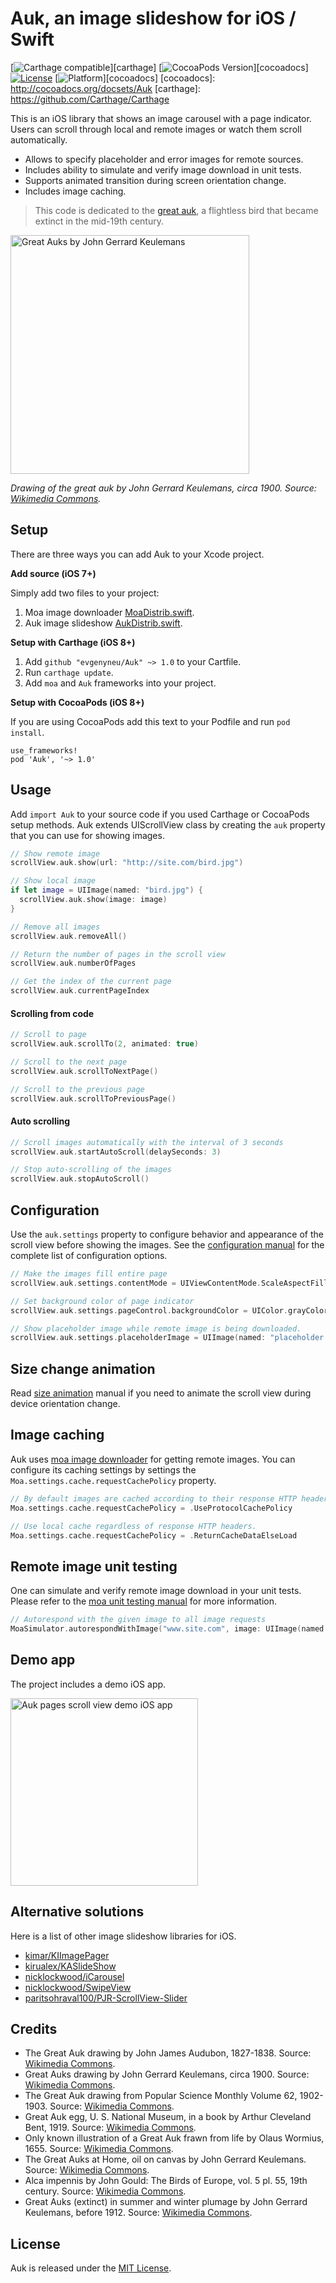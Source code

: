 # Auk, an image slideshow for iOS / Swift

[![Carthage compatible](https://img.shields.io/badge/Carthage-compatible-4BC51D.svg?style=flat)][carthage]
[![CocoaPods Version](https://img.shields.io/cocoapods/v/Auk.svg?style=flat)][cocoadocs]
[![License](https://img.shields.io/cocoapods/l/Auk.svg?style=flat)](LICENSE)
[![Platform](https://img.shields.io/cocoapods/p/Auk.svg?style=flat)][cocoadocs]
[cocoadocs]: http://cocoadocs.org/docsets/Auk
[carthage]: https://github.com/Carthage/Carthage

This is an iOS library that shows an image carousel with a page indicator. Users can scroll through local and remote images or watch them scroll automatically.

* Allows to specify placeholder and error images for remote sources.
* Includes ability to simulate and verify image download in unit tests.
* Supports animated transition during screen orientation change.
* Includes image caching.

> This code is dedicated to the [great auk](https://en.wikipedia.org/wiki/Great_auk), a flightless bird that became extinct in the mid-19th century.

<img src='https://raw.githubusercontent.com/evgenyneu/Auk/master/Graphics/Screenshots/auk_paged_image_scroller_ios.jpg' alt='Great Auks by John Gerrard Keulemans' width='382'>

*Drawing of the great auk by John Gerrard Keulemans, circa 1900. Source: [Wikimedia Commons](https://en.wikipedia.org/wiki/Great_auk).*


## Setup

There are three ways you can add Auk to your Xcode project.

**Add source (iOS 7+)**

Simply add two files to your project:

1. Moa image downloader [MoaDistrib.swift](https://github.com/evgenyneu/moa/blob/1.0.50/Distrib/MoaDistrib.swift).
2. Auk image slideshow [AukDistrib.swift](https://github.com/evgenyneu/Auk/blob/master/Distrib/AukDistrib.swift).

**Setup with Carthage (iOS 8+)**

1. Add `github "evgenyneu/Auk" ~> 1.0` to your Cartfile.
2. Run `carthage update`.
3. Add `moa` and `Auk` frameworks into your project.

**Setup with CocoaPods (iOS 8+)**

If you are using CocoaPods add this text to your Podfile and run `pod install`.

    use_frameworks!
    pod 'Auk', '~> 1.0'


## Usage

Add `import Auk` to your source code if you used Carthage or CocoaPods setup methods. Auk extends UIScrollView class by creating the `auk` property that you can use for showing images.

```Swift
// Show remote image
scrollView.auk.show(url: "http://site.com/bird.jpg")

// Show local image
if let image = UIImage(named: "bird.jpg") {
  scrollView.auk.show(image: image)
}

// Remove all images
scrollView.auk.removeAll()

// Return the number of pages in the scroll view
scrollView.auk.numberOfPages

// Get the index of the current page
scrollView.auk.currentPageIndex
```

#### Scrolling from code

```Swift
// Scroll to page
scrollView.auk.scrollTo(2, animated: true)

// Scroll to the next page
scrollView.auk.scrollToNextPage()

// Scroll to the previous page
scrollView.auk.scrollToPreviousPage()
```

#### Auto scrolling

```Swift
// Scroll images automatically with the interval of 3 seconds
scrollView.auk.startAutoScroll(delaySeconds: 3)

// Stop auto-scrolling of the images
scrollView.auk.stopAutoScroll()
```

## Configuration

Use the `auk.settings` property to configure behavior and appearance of the scroll view before showing the images. See the [configuration manual](https://github.com/evgenyneu/Auk/wiki/Auk-configuration) for the complete list of configuration options.

```Swift
// Make the images fill entire page
scrollView.auk.settings.contentMode = UIViewContentMode.ScaleAspectFill

// Set background color of page indicator
scrollView.auk.settings.pageControl.backgroundColor = UIColor.grayColor().colorWithAlphaComponent(0.3)

// Show placeholder image while remote image is being downloaded.
scrollView.auk.settings.placeholderImage = UIImage(named: "placeholder.jpg")
```

## Size change animation

Read [size animation](https://github.com/evgenyneu/Auk/wiki/Size-animation) manual if you need to animate the scroll view during device orientation change.


## Image caching

Auk uses [moa image downloader](https://github.com/evgenyneu/moa) for getting remote images. You can configure its caching settings by settings the `Moa.settings.cache.requestCachePolicy` property.


```Swift
// By default images are cached according to their response HTTP headers.
Moa.settings.cache.requestCachePolicy = .UseProtocolCachePolicy

// Use local cache regardless of response HTTP headers.
Moa.settings.cache.requestCachePolicy = .ReturnCacheDataElseLoad
```

## Remote image unit testing

One can simulate and verify remote image download in your unit tests. Please refer to the [moa unit testing manual](https://github.com/evgenyneu/moa/wiki/Unit-testing-with-Moa) for more information.


```Swift
// Autorespond with the given image to all image requests
MoaSimulator.autorespondWithImage("www.site.com", image: UIImage(named: "35px.jpg")!)
```

## Demo app

The project includes a demo iOS app.

<img src='https://raw.githubusercontent.com/evgenyneu/Auk/master/Graphics/Screenshots/auk_demo_app.gif' width='300' alt='Auk pages scroll view demo iOS app'>

## Alternative solutions

Here is a list of other image slideshow libraries for iOS.

* [kimar/KIImagePager](https://github.com/kimar/KIImagePager)
* [kirualex/KASlideShow](https://github.com/kirualex/KASlideShow)
* [nicklockwood/iCarousel](https://github.com/nicklockwood/iCarousel)
* [nicklockwood/SwipeView](https://github.com/nicklockwood/SwipeView)
* [paritsohraval100/PJR-ScrollView-Slider](https://github.com/paritsohraval100/PJR-ScrollView-Slider)

## Credits

* The Great Auk drawing by John James Audubon, 1827-1838. Source: [Wikimedia Commons](https://commons.wikimedia.org/wiki/File:341_Great_Auk.jpg).
* Great Auks drawing by John Gerrard Keulemans, circa 1900. Source: [Wikimedia Commons](https://commons.wikimedia.org/wiki/File:Great_auk_with_juvenile.jpg).
* The Great Auk drawing from Popular Science Monthly Volume 62, 1902-1903. Source: [Wikimedia Commons](https://commons.wikimedia.org/wiki/File:PSM_V62_D510_The_great_auk.png).
* Great Auk egg, U. S. National Museum, in a book by Arthur Cleveland Bent, 1919. Source: [Wikimedia Commons](https://commons.wikimedia.org/wiki/File:Great_Auk_Egg_Bent.jpg).
* Only known illustration of a Great Auk frawn from life by Olaus Wormius, 1655. Source: [Wikimedia Commons](https://commons.wikimedia.org/wiki/File:Wormius%27_Great_Auk.jpg).
* The Great Auks at Home, oil on canvas by John Gerrard Keulemans. Source: [Wikimedia Commons](https://commons.wikimedia.org/wiki/File:Pinguinus.jpg).
* Alca impennis by John Gould: The Birds of Europe, vol. 5 pl. 55, 19th century. Source: [Wikimedia Commons](https://commons.wikimedia.org/wiki/File:Alca_Impennis_by_John_Gould.jpg).
* Great Auks (extinct) in summer and winter plumage by John Gerrard Keulemans, before 1912. Source: [Wikimedia Commons](https://commons.wikimedia.org/wiki/File:Keulemans-GreatAuk.jpg).



## License

Auk is released under the [MIT License](LICENSE).
